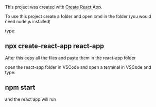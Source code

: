 This project was created with [Create React App](https://github.com/facebookincubator/create-react-app).

To use this project create a folder and open cmd in the folder (you would need node.js installed)

type: 

## npx create-react-app react-app

After this copy all the files and paste them in the react-app folder

open the react-app folder in VSCode and open a terminal in VSCode
and type:

## npm start 

and the react app will run 




